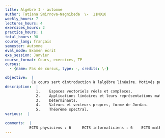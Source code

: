 ```yaml
---
title: Algèbre I - automne
author: Tatiana Smirnova-Nagnibeda  \-  11M010
weekly_hours: 7
lectures_hours: 4
exercices_hours: 2
practice_hours: 1
total_hours: 98
course_lang: français
semester: Automne
eval_mode: Examen écrit
exa_session: Janvier
course_format: Cours, exercices, TP
cursus:
  - {name: Pas de cursus, type: -, credits: \-}

objective:  |
            Ce cours sert dintroduction à lalgèbre linéaire. Motivés par le problème de résolution de systèmes déquations linéaires, nous développerons les techniques de calcul matriciel et nous étudierons des premiers exemples de structures algébriques, tels espaces vectoriels et applications linéaires.
description:  |
              1.	Espaces vectoriels réels et complexes.
              2.	Applications linéaires et leurs représentations matricielles.
              3.	Déterminants.
              4.	Valeurs et vecteurs propres, forme de Jordan.
              5.	Théorème spectral.
various:  |
          
comments:  |
           ECTS physiciens : 6     ECTS informaticiens : 6    ECTS math-info-sc.num. : 5
---
```

